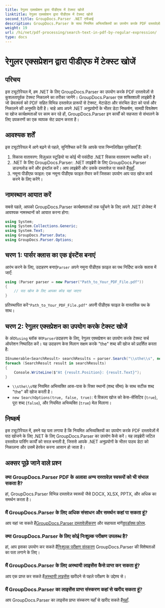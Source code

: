 ```yaml
---
title: रेगुलर एक्सप्रेशन द्वारा पीडीएफ में टेक्स्ट खोजें
linktitle: रेगुलर एक्सप्रेशन द्वारा पीडीएफ में टेक्स्ट खोजें
second_title: GroupDocs.Parser .NET एपीआई
description: GroupDocs.Parser के साथ नियमित अभिव्यक्तियों का उपयोग करके PDF दस्तावेज़ों में विशिष्ट पाठ खोजें। PDF पाठ को आसानी से निकालें, उसका विश्लेषण करें और उसमें बदलाव करें।
weight: 19
url: /hi/net/pdf-processing/search-text-in-pdf-by-regular-expression/
type: docs
---
```

# रेगुलर एक्सप्रेशन द्वारा पीडीएफ में टेक्स्ट खोजें

## परिचय
इस ट्यूटोरियल में, हम .NET के लिए GroupDocs.Parser का उपयोग करके PDF दस्तावेज़ों से कुशलतापूर्वक टेक्स्ट निकालने का तरीका जानेंगे। GroupDocs.Parser एक शक्तिशाली लाइब्रेरी है जो डेवलपर्स को PDF सहित विभिन्न दस्तावेज़ प्रारूपों से टेक्स्ट, मेटाडेटा और संरचित डेटा को पार्स और निकालने की अनुमति देती है। चाहे आप अपने .NET अनुप्रयोगों के भीतर डेटा निष्कर्षण, सामग्री विश्लेषण या खोज कार्यक्षमताओं पर काम कर रहे हों, GroupDocs.Parser इन कार्यों को सहजता से संभालने के लिए उपकरणों का एक व्यापक सेट प्रदान करता है।
## आवश्यक शर्तें
इस ट्यूटोरियल में आगे बढ़ने से पहले, सुनिश्चित करें कि आपके पास निम्नलिखित पूर्वापेक्षाएँ हैं:
1. विकास वातावरण: विज़ुअल स्टूडियो या कोई भी पसंदीदा .NET विकास वातावरण स्थापित करें।
2.  .NET के लिए GroupDocs.Parser: .NET लाइब्रेरी के लिए GroupDocs.Parser डाउनलोड करें और इंस्टॉल करें। आप लाइब्रेरी और उसके दस्तावेज़ पा सकते हैं[यहाँ](https://releases.groupdocs.com/parser/net/).
3. नमूना पीडीएफ फाइल: एक नमूना पीडीएफ फाइल तैयार करें जिसका उपयोग आप पाठ खोज कार्य करने के लिए करेंगे।

## नामस्थान आयात करें
सबसे पहले, आपको GroupDocs.Parser कार्यक्षमताओं तक पहुँचने के लिए अपने .NET प्रोजेक्ट में आवश्यक नामस्थानों को आयात करना होगा:
```csharp
using System;
using System.Collections.Generic;
using System.Text;
using GroupDocs.Parser.Data;
using GroupDocs.Parser.Options;
```
## चरण 1: पार्सर क्लास का एक इंस्टेंस बनाएं
 आरंभ करने के लिए, उदाहरण बनाएं`Parser` अपने नमूना पीडीएफ फ़ाइल का पथ निर्दिष्ट करके क्लास में जाएँ:
```csharp
using (Parser parser = new Parser("Path_to_Your_PDF_File.pdf"))
{
    // पाठ खोज के लिए आपका कोड यहां जाएगा
}
```
 प्रतिस्थापित करें`"Path_to_Your_PDF_File.pdf"` अपनी पीडीएफ फाइल के वास्तविक पथ के साथ।
## चरण 2: रेगुलर एक्सप्रेशन का उपयोग करके टेक्स्ट खोजें
 के अंदर`using` ब्लॉक का`Parser`उदाहरण के लिए, रेगुलर एक्सप्रेशन का उपयोग करके टेक्स्ट सर्च ऑपरेशन निष्पादित करें। यह उदाहरण केस मिलान सक्षम करके "the" शब्द की खोज को प्रदर्शित करता है:
```csharp
IEnumerable<SearchResult> searchResults = parser.Search("\\sthe\\s", new SearchOptions(true, false, true));
foreach (SearchResult result in searchResults)
{
    Console.WriteLine($"At {result.Position}: {result.Text}");
}
```
- `\\sthe\\s`यह नियमित अभिव्यक्ति आस-पास के रिक्त स्थानों (शब्द सीमा) के साथ सटीक शब्द "the" की खोज करती है।
- `new SearchOptions(true, false, true)`: ये विकल्प खोज को केस-सेंसिटिव (`true`), पूरा शब्द (`false`), और नियमित अभिव्यक्ति (`true`) मेल मिलाना।

## निष्कर्ष
इस ट्यूटोरियल में, हमने यह पता लगाया है कि नियमित अभिव्यक्तियों का उपयोग करके PDF दस्तावेज़ों में पाठ खोजने के लिए .NET के लिए GroupDocs.Parser का उपयोग कैसे करें। यह लाइब्रेरी जटिल दस्तावेज़ पार्सिंग कार्यों को सरल बनाती है, जिससे आपके .NET अनुप्रयोगों के भीतर पाठ्य डेटा को निकालना और उसमें हेरफेर करना आसान हो जाता है।

## अक्सर पूछे जाने वाले प्रश्न
### क्या GroupDocs.Parser PDF के अलावा अन्य दस्तावेज़ स्वरूपों को भी संभाल सकता है?
हां, GroupDocs.Parser विभिन्न दस्तावेज़ स्वरूपों जैसे DOCX, XLSX, PPTX, और अधिक का समर्थन करता है।
### मैं GroupDocs.Parser के लिए अधिक संसाधन और समर्थन कहां पा सकता हूं?
 आप यहां जा सकते हैं[GroupDocs.Parser दस्तावेज़ीकरण](https://tutorials.groupdocs.com/parser/net/) और सहायता मांगें[ग्रुपडॉक्स फ़ोरम](https://forum.groupdocs.com/c/parser/17).
### क्या GroupDocs.Parser के लिए कोई निःशुल्क परीक्षण उपलब्ध है?
 हां, आप इसका उपयोग कर सकते हैं[निःशुल्क परीक्षण संस्करण](https://releases.groupdocs.com/) GroupDocs.Parser की विशेषताओं का पता लगाने के लिए।
### मैं GroupDocs.Parser के लिए अस्थायी लाइसेंस कैसे प्राप्त कर सकता हूं?
 आप एक प्राप्त कर सकते हैं[अस्थायी लाइसेंस](https://purchase.groupdocs.com/temporary-license/) खरीदने से पहले परीक्षण के उद्देश्य से।
### मैं GroupDocs.Parser का लाइसेंस प्राप्त संस्करण कहां से खरीद सकता हूं?
 आप GroupDocs.Parser का लाइसेंस प्राप्त संस्करण यहाँ से खरीद सकते हैं[यहाँ](https://purchase.groupdocs.com/buy).